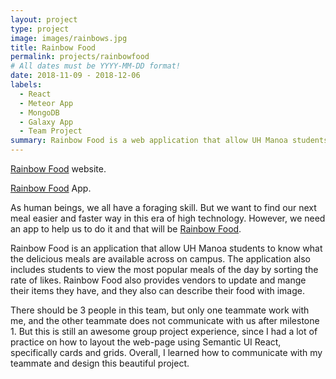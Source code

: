 ```yaml
---
layout: project
type: project
image: images/rainbows.jpg
title: Rainbow Food
permalink: projects/rainbowfood
# All dates must be YYYY-MM-DD format!
date: 2018-11-09 - 2018-12-06
labels:
  - React
  - Meteor App
  - MongoDB
  - Galaxy App
  - Team Project
summary: Rainbow Food is a web application that allow UH Manoa students to seek what meals are available on campus.
---
```


[Rainbow Food](https://rainbow-food.github.io/) website.  

[Rainbow Food](http://rainbowfood.meteorapp.com/#/) App.

As human beings, we all have a foraging skill. But we want to find our next meal easier and faster way in this era of high technology. However, we need an app to help us to do it and that will be [Rainbow Food](http://rainbowfood.meteorapp.com/#/).

Rainbow Food is an application that allow UH Manoa students to know what the delicious meals are available across on campus. The application also includes students to view the most popular meals of the day by sorting the rate of likes. Rainbow Food also provides vendors to update and mange their items they have, and they also can describe their food with image.

There should be 3 people in this team, but only one teammate work with me, and the other teammate does not communicate with us after milestone 1. But this is still an awesome group project experience, since I had a lot of practice on how to layout the web-page using Semantic UI React, specifically cards and grids. Overall, I learned how to communicate with my teammate and design this beautiful project.


